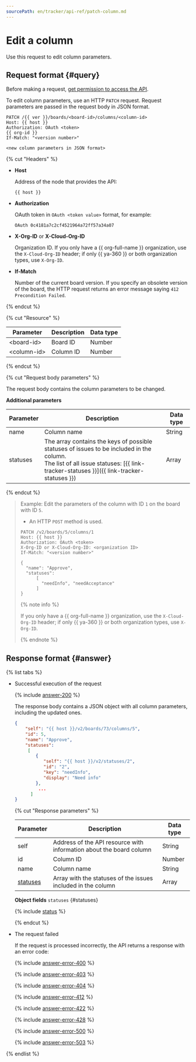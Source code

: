 ```yaml
---
sourcePath: en/tracker/api-ref/patch-column.md
---
```

# Edit a column

Use this request to edit column parameters.

## Request format {#query}

Before making a request, [get permission to access the API](concepts/access.md).

To edit column parameters, use an HTTP `PATCH` request. Request parameters are passed in the request body in JSON format.

```
PATCH /{{ ver }}/boards/<board-id>/columns/<column-id>
Host: {{ host }}
Authorization: OAuth <token>
{{ org-id }}
If-Match: "<version number>"

<new column parameters in JSON format>
```

{% cut "Headers" %}

- **Host**

    Address of the node that provides the API:

    ```
    {{ host }}
    ```

- **Authorization**

    OAuth token in `OAuth <token value>` format, for example:

    ```
    OAuth 0c4181a7c2cf4521964a72ff57a34a07
    ```


- **X-Org-ID** or **X-Cloud-Org-ID**

    Organization ID. If you only have a {{ org-full-name }} organization, use the `X-Cloud-Org-ID` header; if only {{ ya-360 }} or both organization types, use `X-Org-ID`.


- **If-Match**

    Number of the current board version. If you specify an obsolete version of the board, the HTTP request returns an error message saying `412 Precondition Failed`.

{% endcut %}

{% cut "Resource" %}

Parameter | Description | Data type
--------- | ----------- | ---------
\<board-id\> | Board ID | Number
\<column-id\> | Column ID | Number

{% endcut %}

{% cut "Request body parameters" %}

The request body contains the column parameters to be changed.

**Additional parameters**

Parameter | Description | Data type
--------- | ----------- | ---------
name | Column name | String
statuses | The array contains the keys of possible statuses of issues to be included in the column.<br/>The list of all issue statuses: [{{ link-tracker-statuses }}]({{ link-tracker-statuses }}) | Array

{% endcut %}

> Example: Edit the parameters of the column with ID `1` on the board with ID `5`.
>
> - An HTTP `POST` method is used.
>
> ```
> PATCH /v2/boards/5/columns/1
> Host: {{ host }}
> Authorization: OAuth <token>
> X-Org-ID or X-Cloud-Org-ID: <organization ID>
> If-Match: "<version number>"
>
> {
>   "name": "Approve",
>   "statuses":
>       [
>         "needInfo", "needAcceptance"
>       ]
> }
> ```
> {% note info %}
>
> If you only have a {{ org-full-name }} organization, use the `X-Cloud-Org-ID` header; if only {{ ya-360 }} or both organization types, use `X-Org-ID`.
>
> {% endnote %}

## Response format {#answer}

{% list tabs %}

- Successful execution of the request

    {% include [answer-200](../_includes/tracker/api/answer-200.md) %}

    The response body contains a JSON object with all column parameters, including the updated ones.

    ```json
    {
        "self": "{{ host }}/v2/boards/73/columns/5",
        "id": 5,
        "name": "Approve",
        "statuses":
         [
            {
               "self": "{{ host }}/v2/statuses/2",
               "id": "2",
               "key": "needInfo",
               "display": "Need info"
            },
             ...
          ]
    }
    ```

    {% cut "Response parameters" %}

    Parameter | Description | Data type
    --------- | ----------- | ---------
    self | Address of the API resource with information about the board column | String
    id | Column ID | Number
    name | Column name | String
    [statuses](#statuses) | Array with the statuses of the issues included in the column | Array

    **Object fields** `statuses` {#statuses}

    {% include [status](../_includes/tracker/api/status.md) %}

    {% endcut %}

- The request failed

    If the request is processed incorrectly, the API returns a response with an error code:

    {% include [answer-error-400](../_includes/tracker/api/answer-error-400.md) %}

    {% include [answer-error-403](../_includes/tracker/api/answer-error-403.md) %}

    {% include [answer-error-404](../_includes/tracker/api/answer-error-404.md) %}

    {% include [answer-error-412](../_includes/tracker/api/answer-error-412.md) %}

    {% include [answer-error-422](../_includes/tracker/api/answer-error-422.md) %}

    {% include [answer-error-428](../_includes/tracker/api/answer-error-428.md) %}

    {% include [answer-error-500](../_includes/tracker/api/answer-error-500.md) %}

    {% include [answer-error-503](../_includes/tracker/api/answer-error-503.md) %}

{% endlist %}
